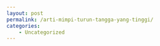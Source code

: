 ```yaml
---
layout: post
permalink: /arti-mimpi-turun-tangga-yang-tinggi/
categories:
    - Uncategorized
---
```


